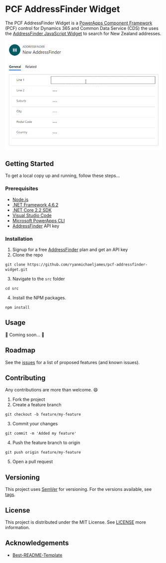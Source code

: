 # PCF AddressFinder Widget

The PCF AddressFinder Widget is a [PowerApps Component Framework](https://docs.microsoft.com/en-us/powerapps/developer/component-framework/overview) (PCF) control for Dynamics 365 and Common Data Service (CDS) the uses the [AddressFinder JavaScript Widget](https://addressfinder.nz/docs/widget_docs/) to search for New Zealand addresses.

![Demo](/docs/images/demo.gif?raw=true)

## Getting Started

To get a local copy up and running, follow these steps...

### Prerequisites

- [Node.js](https://nodejs.org)
- [.NET Framework 4.6.2](https://dotnet.microsoft.com/download/dotnet-framework/net462)
- [.NET Core 2.2 SDK](https://dotnet.microsoft.com/download/dotnet-core/2.2)
- [Visual Studio Code](https://code.visualstudio.com/Download)
- [Microsoft PowerApps CLI](https://aka.ms/PowerAppsCLI)
- [AddressFinder](https://addressfinder.nz) API key

### Installation

1. Signup for a free [AddressFinder](https://addressfinder.nz) plan and get an API key
2. Clone the repo
```
git clone https://github.com/ryanmichaeljames/pcf-addressfinder-widget.git
```
3. Navigate to the `src` folder
```
cd src
```
4. Install the NPM packages.
```
npm install
```

## Usage

🚧 Coming soon... 🚧

## Roadmap

See the [issues](https://github.com/ryanmichaeljames/pcf-addressfinder-widget/issues) for a list of proposed features (and known issues).

## Contributing

Any contributions are more than welcome. 😄
1. Fork the project
2. Create a feature branch
```
git checkout -b feature/my-feature
```
3. Commit your changes
```
git commit -m 'Added my feature'
```
4. Push the feature branch to origin
```
git push origin feature/my-feature
```
5. Open a pull request

## Versioning

This project uses [SemVer](http://semver.org/) for versioning. For the versions available, see [tags](https://github.com/ryanmichaeljames/pcf-addressfinder-widget/tags). 

## License

This project is distributed under the MIT License. See [LICENSE](LICENSE) more information.

## Acknowledgements

- [Best-README-Template](https://github.com/othneildrew/Best-README-Template)